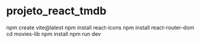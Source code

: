 # projeto_react_tmdb
 

npm create vite@latest
npm install react-icons
npm install react-router-dom
  cd movies-lib
  npm install
  npm run dev